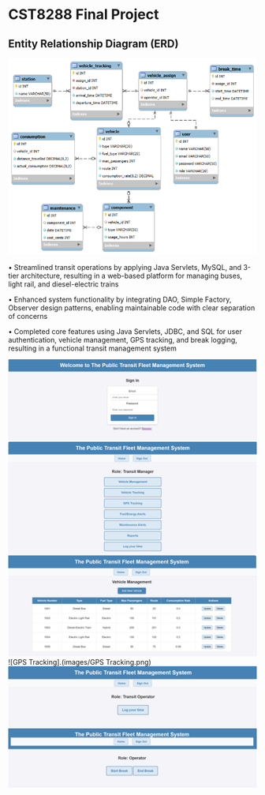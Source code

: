 # CST8288 Final Project

## Entity Relationship Diagram (ERD)

![ERD Diagram](documents/ERD/ptfms_erd.png)

•	Streamlined transit operations by applying Java Servlets, MySQL, and 3-tier architecture, resulting in a web-based platform for managing buses, light rail, and diesel-electric trains  

•	Enhanced system functionality by integrating DAO, Simple Factory, Observer design patterns, enabling maintainable code with clear separation of concerns

•	Completed core features using Java Servlets, JDBC, and SQL for user authentication, vehicle management, GPS tracking, and break logging, resulting in a functional transit management system

![Login_Register Page](images/Login_Register.png)
![Transit Manager Page](images/TransitManagerPage.png)
![Vehicle Managerment Page](images/VehicleManagement.png)
![GPS Tracking].(images/GPS Tracking.png)
![Operator Page](images/OperatorPage.png)
![Log Break Page](images/LogBreakPage.png)
